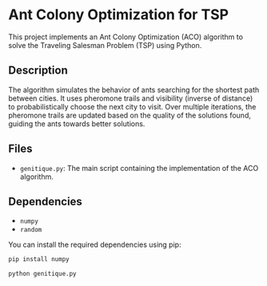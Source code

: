 # Ant Colony Optimization for TSP

This project implements an Ant Colony Optimization (ACO) algorithm to solve the Traveling Salesman Problem (TSP) using Python.

## Description

The algorithm simulates the behavior of ants searching for the shortest path between cities. It uses pheromone trails and visibility (inverse of distance) to probabilistically choose the next city to visit. Over multiple iterations, the pheromone trails are updated based on the quality of the solutions found, guiding the ants towards better solutions.

## Files

- `genitique.py`: The main script containing the implementation of the ACO algorithm.

## Dependencies

- `numpy`
- `random`

You can install the required dependencies using pip:

```bash
pip install numpy
```

```
python genitique.py
```
